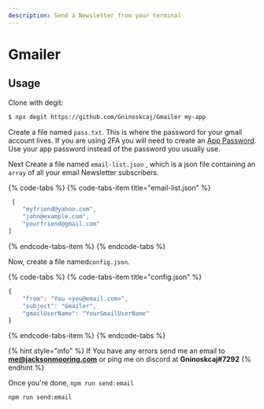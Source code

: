```yaml
---
description: Send a Newsletter from your terminal
---
```


# Gmailer

## Usage

Clone with degit:

```bash
$ npx degit https://github.com/Gninoskcaj/Gmailer my-app
```

Create a file named `pass.txt`. This is where the password for your gmail account lives. If you are using 2FA you will need to create an [App Password](https://myaccount.google.com/apppasswords). Use your app password instead of the password you usually use.

Next Create a file named `email-list.json` , which is a json file containing an `array` of all your email Newsletter subscribers.

{% code-tabs %}
{% code-tabs-item title="email-list.json" %}
```javascript
 [
    "myfriend@yahoo.com",
    "john@example.com",
    "yourfriend@gmail.com"
]
```
{% endcode-tabs-item %}
{% endcode-tabs %}

Now, create a file named`config.json`.

{% code-tabs %}
{% code-tabs-item title="config.json" %}
```javascript
{
    "from": "You <you@email.com>",
    "subject": "Gmailer",
    "gmailUserName": "YourGmailUserName"
}
```
{% endcode-tabs-item %}
{% endcode-tabs %}

{% hint style="info" %}
If You have any errors send me an email to **me@jacksonmooring.com** or ping me on discord at **Gninoskcaj\#7292**
{% endhint %}

Once you're done, `npm run send:email`

```bash
npm run send:email
```

